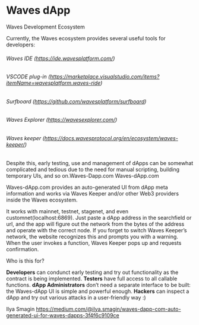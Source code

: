 # Waves dApp
Waves Development Ecosystem

Currently, the Waves ecosystem provides several useful tools for developers:

###### Waves IDE (https://ide.wavesplatform.com/)
###### VSCODE plug-in (https://marketplace.visualstudio.com/items?itemName=wavesplatform.waves-ride)
###### Surfboard (https://github.com/wavesplatform/surfboard)
###### Waves Explorer (https://wavesexplorer.com/)
###### Waves keeper (https://docs.wavesprotocol.org/en/ecosystem/waves-keeper/)

Despite this, early testing, use and management of dApps can be somewhat complicated and tedious due to the need for manual scripting, building temporary UIs, and so on.Waves-Dapp.com
Waves-dApp.com

Waves-dApp.com provides an auto-generated UI from dApp meta information and works via Waves Keeper and/or other Web3 providers inside the Waves ecosystem.

It works with mainnet, testnet, stagenet, and even customnet(localhost:6869). Just paste a dApp address in the searchfield or url, and the app will figure out the network from the bytes of the address and operate with the correct node. If you forget to switch Waves Keeper’s network, the website recognizes this and prompts you with a warning.
When the user invokes a function, Waves Keeper pops up and requests confirmation.

Who is this for?

   **Developers** can condunct early testing and try out functionality as the contract is being implemented.
   **Testers** have full access to all callable functions.
   **dApp Administrators** don’t need a separate interface to be built: the Waves-dApp UI is simple and powerful enough.
   **Hackers** can inspect a dApp and try out various attacks in a user-friendly way :)
    
Ilya Smagin
https://medium.com/@ilya.smagin/waves-dapp-com-auto-generated-ui-for-waves-dapps-3f4f6c9109ce


